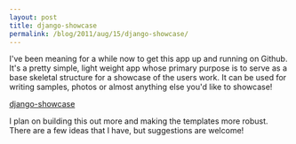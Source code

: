 ```yaml
---
layout: post
title: django-showcase
permalink: /blog/2011/aug/15/django-showcase/
---
```


I've been meaning for a while now to get this app up and running on Github. It's a pretty simple, light weight app whose primary purpose is to serve as a base skeletal structure for a showcase of the users work. It can be used for writing samples, photos or almost anything else you'd like to showcase!

[django-showcase](https://github.com/juliaelman/django-showcase)

I plan on building this out more and making the templates more robust. There are a few ideas that I have, but suggestions are welcome!
